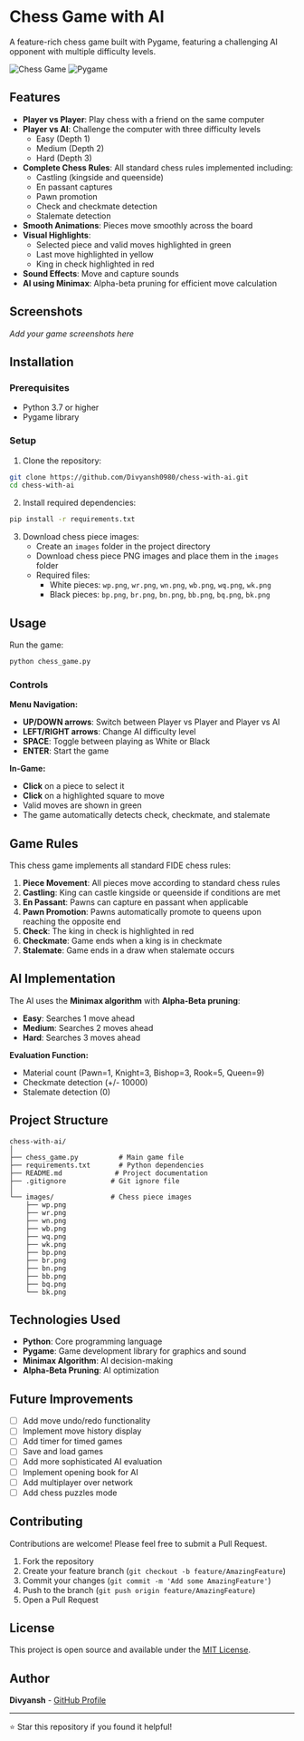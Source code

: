 # Chess Game with AI

A feature-rich chess game built with Pygame, featuring a challenging AI opponent with multiple difficulty levels.

![Chess Game](https://img.shields.io/badge/Python-3.7+-blue.svg)
![Pygame](https://img.shields.io/badge/Pygame-2.0+-green.svg)

## Features

- **Player vs Player**: Play chess with a friend on the same computer
- **Player vs AI**: Challenge the computer with three difficulty levels
  - Easy (Depth 1)
  - Medium (Depth 2)
  - Hard (Depth 3)
- **Complete Chess Rules**: All standard chess rules implemented including:
  - Castling (kingside and queenside)
  - En passant captures
  - Pawn promotion
  - Check and checkmate detection
  - Stalemate detection
- **Smooth Animations**: Pieces move smoothly across the board
- **Visual Highlights**: 
  - Selected piece and valid moves highlighted in green
  - Last move highlighted in yellow
  - King in check highlighted in red
- **Sound Effects**: Move and capture sounds
- **AI using Minimax**: Alpha-beta pruning for efficient move calculation

## Screenshots

*Add your game screenshots here*

## Installation

### Prerequisites

- Python 3.7 or higher
- Pygame library

### Setup

1. Clone the repository:
```bash
git clone https://github.com/Divyansh0980/chess-with-ai.git
cd chess-with-ai
```

2. Install required dependencies:
```bash
pip install -r requirements.txt
```

3. Download chess piece images:
   - Create an `images` folder in the project directory
   - Download chess piece PNG images and place them in the `images` folder
   - Required files:
     - White pieces: `wp.png`, `wr.png`, `wn.png`, `wb.png`, `wq.png`, `wk.png`
     - Black pieces: `bp.png`, `br.png`, `bn.png`, `bb.png`, `bq.png`, `bk.png`

## Usage

Run the game:
```bash
python chess_game.py
```

### Controls

**Menu Navigation:**
- **UP/DOWN arrows**: Switch between Player vs Player and Player vs AI
- **LEFT/RIGHT arrows**: Change AI difficulty level
- **SPACE**: Toggle between playing as White or Black
- **ENTER**: Start the game

**In-Game:**
- **Click** on a piece to select it
- **Click** on a highlighted square to move
- Valid moves are shown in green
- The game automatically detects check, checkmate, and stalemate

## Game Rules

This chess game implements all standard FIDE chess rules:

1. **Piece Movement**: All pieces move according to standard chess rules
2. **Castling**: King can castle kingside or queenside if conditions are met
3. **En Passant**: Pawns can capture en passant when applicable
4. **Pawn Promotion**: Pawns automatically promote to queens upon reaching the opposite end
5. **Check**: The king in check is highlighted in red
6. **Checkmate**: Game ends when a king is in checkmate
7. **Stalemate**: Game ends in a draw when stalemate occurs

## AI Implementation

The AI uses the **Minimax algorithm** with **Alpha-Beta pruning**:

- **Easy**: Searches 1 move ahead
- **Medium**: Searches 2 moves ahead
- **Hard**: Searches 3 moves ahead

**Evaluation Function:**
- Material count (Pawn=1, Knight=3, Bishop=3, Rook=5, Queen=9)
- Checkmate detection (+/- 10000)
- Stalemate detection (0)

## Project Structure

```
chess-with-ai/
│
├── chess_game.py          # Main game file
├── requirements.txt       # Python dependencies
├── README.md             # Project documentation
├── .gitignore           # Git ignore file
│
└── images/              # Chess piece images
    ├── wp.png
    ├── wr.png
    ├── wn.png
    ├── wb.png
    ├── wq.png
    ├── wk.png
    ├── bp.png
    ├── br.png
    ├── bn.png
    ├── bb.png
    ├── bq.png
    └── bk.png
```

## Technologies Used

- **Python**: Core programming language
- **Pygame**: Game development library for graphics and sound
- **Minimax Algorithm**: AI decision-making
- **Alpha-Beta Pruning**: AI optimization

## Future Improvements

- [ ] Add move undo/redo functionality
- [ ] Implement move history display
- [ ] Add timer for timed games
- [ ] Save and load games
- [ ] Add more sophisticated AI evaluation
- [ ] Implement opening book for AI
- [ ] Add multiplayer over network
- [ ] Add chess puzzles mode

## Contributing

Contributions are welcome! Please feel free to submit a Pull Request.

1. Fork the repository
2. Create your feature branch (`git checkout -b feature/AmazingFeature`)
3. Commit your changes (`git commit -m 'Add some AmazingFeature'`)
4. Push to the branch (`git push origin feature/AmazingFeature`)
5. Open a Pull Request

## License

This project is open source and available under the [MIT License](LICENSE).

## Author

**Divyansh** - [GitHub Profile](https://github.com/Divyansh0980)





---

⭐ Star this repository if you found it helpful!

